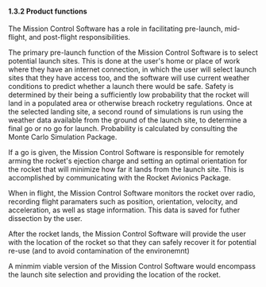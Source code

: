 #### 1.3.2 Product functions

The Mission Control Software has a role in facilitating pre-launch, mid-flight, and post-flight responsibilities.

The primary pre-launch function of the Mission Control Software is to select potential launch sites. This is done at the user's home or place of work where they have
an internet connection, in which the user will select launch sites that they have access too, and the software will use current weather conditions to predict whether
a launch there would be safe. Safety is determined by their being a sufficiently low probability that the rocket will land in a populated area or otherwise breach 
rocketry regulations. Once at the selected landing site, a second round of simulations is run using the weather data available from the ground of the launch site, 
to determine a final go or no go for launch. Probability is calculated by consulting the Monte Carlo Simulation Package.

If a go is given, the Mission Control Software is responsible for remotely arming the rocket's ejection charge and setting an optimal orientation for the rocket that will
minimize how far it lands from the launch site. This is accomplished by communicating with the Rocket Avionics Package.

When in flight, the Mission Control Software monitors the rocket over radio, recording flight paramaters such as position, orientation, velocity, and acceleration, as
well as stage information. This data is saved for futher dissection by the user.

After the rocket lands, the Mission Control Software will provide the user with the location of the rocket so that they can safely recover it for potential re-use (and
to avoid contamination of the environemnt)

A minmim viable version of the Mission Control Software would encompass the launch site selection and providing the location of the rocket. 